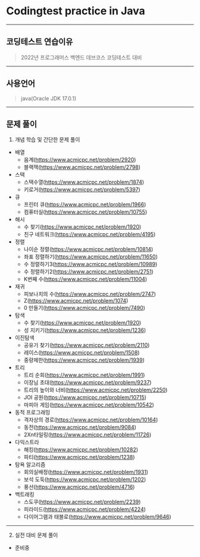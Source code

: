 # Codingtest practice in Java
------------------------------------------------------------

## 코딩테스트 연습이유
> 2022년 프로그래머스 백엔드 데브코스 코딩테스트 대비

------------------------------------------------------------

## 사용언어
> java(Oracle JDK 17.0.1)
------------------------------------------------------------
## 문제 풀이
1. 개념 학습 및 간단한 문제 풀이
  - 배열
    - 음계(https://www.acmicpc.net/problem/2920)
    - 블랙잭(https://www.acmicpc.net/problem/2798)
  - 스택
    - 스택수열(https://www.acmicpc.net/problem/1874)
    - 키로거(https://www.acmicpc.net/problem/5397)
  - 큐
    - 프린터 큐(https://www.acmicpc.net/problem/1966)
    - 컴퓨터실(https://www.acmicpc.net/problem/10755)
  - 해시
    - 수 찾기(https://www.acmicpc.net/problem/1920)
    - 친구 네트워크(https://www.acmicpc.net/problem/4195)
  - 정렬
    - 나이순 정렬(https://www.acmicpc.net/problem/10814)
    - 좌표 정렬하기(https://www.acmicpc.net/problem/11650)
    - 수 정렬하기3(https://www.acmicpc.net/problem/10989)
    - 수 정렬하기2(https://www.acmicpc.net/problem/2751)
    - K번째 수(https://www.acmicpc.net/problem/11004)
  - 재귀
    - 피보나치의 수(https://www.acmicpc.net/problem/2747)
    - Z(https://www.acmicpc.net/problem/1074)
    - 0 만들기(https://www.acmicpc.net/problem/7490)
  - 탐색
    - 수 찾기(https://www.acmicpc.net/problem/1920)
    - 성 지키기(https://www.acmicpc.net/problem/1236)
  - 이진탐색
    - 공유기 찾기(https://www.acmicpc.net/problem/2110)
    - 레이스(https://www.acmicpc.net/problem/1508)
    - 중량제한(https://www.acmicpc.net/problem/1939)
  - 트리
    - 트리 순회(https://www.acmicpc.net/problem/1991)
    - 이장님 초대(https://www.acmicpc.net/problem/9237)
    - 트리의 높이와 너비(https://www.acmicpc.net/problem/2250)
    - JOI 공원(https://www.acmicpc.net/problem/10715)
    - 마피아 게임(https://www.acmicpc.net/problem/10542)
  - 동적 프로그래밍
    - 격자상의 경로(https://www.acmicpc.net/problem/10164)
    - 동전(https://www.acmicpc.net/problem/9084)
    - 2Xn타일링(https://www.acmicpc.net/problem/11726)
  - 다익스트라
    - 해킹(https://www.acmicpc.net/problem/10282)
    - 파티(https://www.acmicpc.net/problem/1238)
  - 탐욕 알고리즘
    - 회의실배정(https://www.acmicpc.net/problem/1931)
    - 보석 도둑(https://www.acmicpc.net/problem/1202)
    - 풍선(https://www.acmicpc.net/problem/4716)
  - 백트래킹
    - 스도쿠(https://www.acmicpc.net/problem/2239)
    - 피라미드(https://www.acmicpc.net/problem/4224)
    - 다이어그램과 태블로(https://www.acmicpc.net/problem/9646)
------------------------------------------------------------
2. 실전 대비 문제 풀이
  - 준비중
